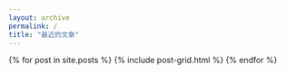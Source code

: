 ```yaml
---
layout: archive
permalink: /
title: "最近的文章"
---
```


<div class="tiles">
{% for post in site.posts %}
	{% include post-grid.html %}
{% endfor %}
</div><!-- /.tiles -->